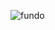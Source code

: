 ![fundo](https://user-images.githubusercontent.com/88012938/130005099-713d39ee-f179-44a6-ad2b-f588d7ecd4d3.jpg)
